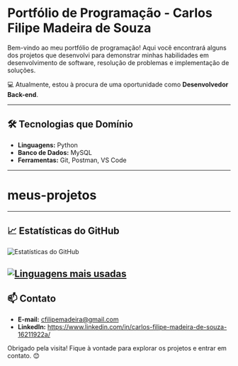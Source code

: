 # Portfólio de Programação - Carlos Filipe Madeira de Souza

Bem-vindo ao meu portfólio de programação! Aqui você encontrará alguns dos projetos que desenvolvi para demonstrar minhas habilidades em desenvolvimento de software, resolução de problemas e implementação de soluções. 

💻 Atualmente, estou à procura de uma oportunidade como **Desenvolvedor Back-end**.

---

## 🛠️ Tecnologias que Domínio
- **Linguagens:** Python
- **Banco de Dados:** MySQL
- **Ferramentas:** Git, Postman, VS Code

---

# meus-projetos

---

## 📈 Estatísticas do GitHub
![Estatísticas do GitHub](https://github-readme-stats.vercel.app/api?username=FilipeMadeira13&show_icons=true&theme=radical)

[![Linguagens mais usadas](https://github-readme-stats.vercel.app/api/top-langs/?username=FilipeMadeira13&layout=compact&theme=radical)](https://github.com/anuraghazra/github-readme-stats)
---

## 📫 Contato
- **E-mail:** cfilipemadeira@gmail.com
- **LinkedIn:** https://www.linkedin.com/in/carlos-filipe-madeira-de-souza-16211922a/

Obrigado pela visita! Fique à vontade para explorar os projetos e entrar em contato. 😊
